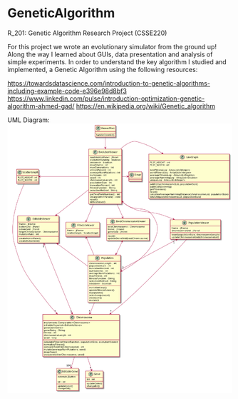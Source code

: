 # GeneticAlgorithm
R_201: Genetic Algorithm Research Project (CSSE220)

For this project we wrote an evolutionary simulator from the ground up! Along the way I learned about GUIs, data presentation and analysis of simple experiments. In order to understand the key algorithm I studied and implemented, a Genetic Algorithm using the following resources:

https://towardsdatascience.com/introduction-to-genetic-algorithms-including-example-code-e396e98d8bf3
https://www.linkedin.com/pulse/introduction-optimization-genetic-algorithm-ahmed-gad/
https://en.wikipedia.org/wiki/Genetic_algorithm

UML Diagram:
![alt text](https://github.com/oblaznjc/GeneticAlgorithm/blob/master/PlantUMLGeneticAlgorithm.png?raw=true)
